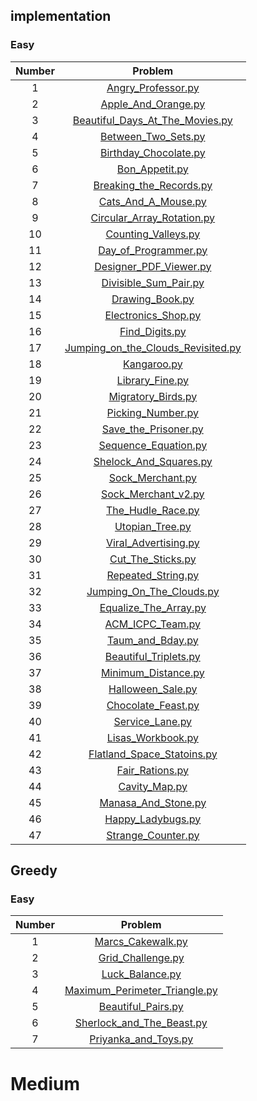 ## implementation


### Easy
Number | Problem 
:---: | :---:
1|[Angry_Professor.py](implementation/Angry_Professor.py)
2|[Apple_And_Orange.py](implementation/Apple_And_Orange.py)
3|[Beautiful_Days_At_The_Movies.py](implementation/Beautiful_Days_At_The_Movies.py)
4|[Between_Two_Sets.py](implementation/Between_Two_Sets.py)
5|[Birthday_Chocolate.py](implementation/Birthday_Chocolate.py)
6|[Bon_Appetit.py](implementation/Bon_Appetit.py)
7|[Breaking_the_Records.py](implementation/Breaking_the_Records.py)
8|[Cats_And_A_Mouse.py](implementation/Cats_And_A_Mouse.py)
9|[Circular_Array_Rotation.py](implementation/Circular_Array_Rotation.py)	  	 
10|[Counting_Valleys.py](implementation/Counting_Valleys.py)
11|[Day_of_Programmer.py](implementation/Day_of_Programmer.py)
12|[Designer_PDF_Viewer.py](implementation/Designer_PDF_Viewer.py)	 
13|[Divisible_Sum_Pair.py](implementation/Divisible_Sum_Pair.py)
14|[Drawing_Book.py](implementation/Drawing_Book.py)
15|[Electronics_Shop.py](implementation/Electronics_Shop.py)
16|[Find_Digits.py](implementation/Find_Digits.py)
17|[Jumping_on_the_Clouds_Revisited.py](implementation/Jumping_on_the_Clouds_Revisited.py)
18|[Kangaroo.py](implementation/Kangaroo.py)
19|[Library_Fine.py](implementation/Library_Fine.py)
20|[Migratory_Birds.py](implementation/Migratory_Birds.py)
21|[Picking_Number.py](implementation/Picking_Number.py)
22|[Save_the_Prisoner.py](implementation/Save_the_Prisoner.py)
23|[Sequence_Equation.py](implementation/Sequence_Equation.py)
24|[Shelock_And_Squares.py](implementation/Shelock_And_Squares.py)
25|[Sock_Merchant.py](implementation/Sock_Merchant.py)
26|[Sock_Merchant_v2.py](implementation/Sock_Merchant_v2.py)
27|[The_Hudle_Race.py](implementation/The_Hudle_Race.py)
28|[Utopian_Tree.py](implementation/Utopian_Tree.py)
29|[Viral_Advertising.py](implementation/Viral_Advertising.py)
30|[Cut_The_Sticks.py](implementation/Cut_the_Sticks.py)
31|[Repeated_String.py](implementation/Repeated_String.py)
32|[Jumping_On_The_Clouds.py](implementation/Jumping_On_The_Clouds.py)
33|[Equalize_The_Array.py](implementation/Equalize_The_Array.py)
34|[ACM_ICPC_Team.py](implementation/ACM_ICPC_Team.py)
35|[Taum_and_Bday.py](implementation/Taum_and_Bday.py)
36|[Beautiful_Triplets.py](implementation/Beautiful_Triplets.py)
37|[Minimum_Distance.py](implementation/Minimum_Distance.py)
38|[Halloween_Sale.py](implementation/Halloween_Sale.py)
39|[Chocolate_Feast.py](implementation/Chocolate_Feast.py)
40|[Service_Lane.py](implementation/Service_Lane.py)
41|[Lisas_Workbook.py](implementation/Lisas_Workbook.py)
42|[Flatland_Space_Statoins.py](implementation/Flatland_Space_Statoins.py)
43|[Fair_Rations.py](implementation/Fair_Rations.py)
44|[Cavity_Map.py](implementation/Cavity_map.py)
45|[Manasa_And_Stone.py](implementation/Manasa_And_Stone.py)
46|[Happy_Ladybugs.py](implementation/Happy_Ladybugs.py)
47|[Strange_Counter.py](implementation/Strange_Counter.py)



## Greedy

### Easy
Number | Problem 
:---: | :---:
1|[Marcs_Cakewalk.py](Greedy/Marcs_Cakewalk.py)
2|[Grid_Challenge.py](Greedy/Grid_Challenge.py)
3|[Luck_Balance.py](Greedy/Luck_Balance.py)
4|[Maximum_Perimeter_Triangle.py](Greedy/Maximum_Perimeter_Triangle.py)
5|[Beautiful_Pairs.py](Greedy/Beautiful_Pairs.py)
6|[Sherlock_and_The_Beast.py](Greedy/Sherlock_and_The_Beast.py)
7|[Priyanka_and_Toys.py](Greedy/Priyanka_and_Toys.py)

# Medium